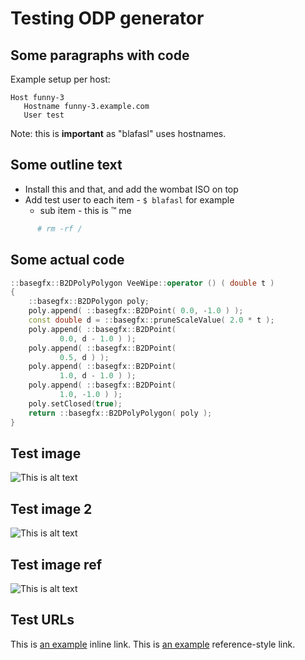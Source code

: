 # Testing ODP generator

## Some paragraphs with code

Example setup per host:

    Host funny-3
       Hostname funny-3.example.com
       User test

Note: this is **important** as "blafasl" uses <short> hostnames.

## Some outline text

* Install this and that, and add the wombat ISO on top
* Add test user to each item - `$ blafasl` for example
  * sub item - this is ™ me

~~~ bash
      # rm -rf /
~~~

## Some actual code

~~~ c++
::basegfx::B2DPolyPolygon VeeWipe::operator () ( double t )
{
    ::basegfx::B2DPolygon poly;
    poly.append( ::basegfx::B2DPoint( 0.0, -1.0 ) );
    const double d = ::basegfx::pruneScaleValue( 2.0 * t );
    poly.append( ::basegfx::B2DPoint(
           0.0, d - 1.0 ) );
    poly.append( ::basegfx::B2DPoint(
           0.5, d ) );
    poly.append( ::basegfx::B2DPoint(
           1.0, d - 1.0 ) );
    poly.append( ::basegfx::B2DPoint(
           1.0, -1.0 ) );
    poly.setClosed(true);
    return ::basegfx::B2DPolyPolygon( poly );
}
~~~

## Test image

![This is alt text](http://upload.wikimedia.org/wikipedia/commons/0/02/LibreOffice_Logo_Flat.svg "This is optional title for a direct img")

## Test image 2

![This is alt text](http://upload.wikimedia.org/wikipedia/commons/0/02/LibreOffice_Logo_Flat.svg)

## Test image ref

![This is alt text][1]

## Test URLs

This is [an example](http://example.com/ "Title") inline link.
This is [an example][2] reference-style link.

[1]: https://wiki.documentfoundation.org/images/8/87/LibreOffice_external_logo_600px.png  "This is optional title attribute for a ref img"
[2]: http://example.com/  "Optional Title Here"
